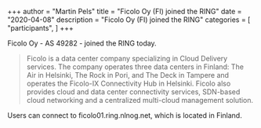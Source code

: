 +++
author = "Martin Pels"
title = "Ficolo Oy (FI) joined the RING"
date = "2020-04-08"
description = "Ficolo Oy (FI) joined the RING"
categories = [
    "participants",
]
+++

Ficolo Oy - AS 49282 - joined the RING today.

> Ficolo is a data center company specializing in Cloud Delivery services. The company operates three data centers in Finland: The Air in Helsinki, The Rock in Pori, and The Deck in Tampere and operates the Ficolo-IX Connectivity Hub in Helsinki. Ficolo also provides cloud and data center connectivity services, SDN-based cloud networking and a centralized multi-cloud management solution.

Users can connect to ficolo01.ring.nlnog.net, which is located in Finland.

